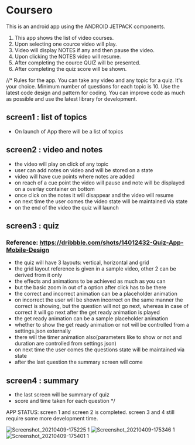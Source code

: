 # Coursero
This is an android app using the ANDROID JETPACK components.
1. This app shows the list of video courses. 
2. Upon selecting one cource video will play.
3. Video will display NOTES if any and then pause the video.
4. Upon clicking the NOTES video will resume.
5. After completing the cource QUIZ will be presented.
6. After completing the quiz score will be shown.


//* 
Rules for the app.
You can take any video and any topic for a quiz. It's your choice. Minimum number of questions for each topic is 10. Use the latest code design and pattern for coding. You can improve code as much as possible and use the latest library for development.

## screen1 : list of topics

- On launch of App there will be a list of topics

## screen2 : video and notes

- the video will play on click of any topic
- user can add notes on video and will be stored on a state
- video will have cue points where notes are added
- on reach of a cue point the video will pause and note will be displayed on a overlay container on bottom
- once click on the notes it will disappear and the video will resume
- on next time the user comes the video state will be maintained via state
- on the end of the video the quiz will launch

## screen3 : quiz

### Reference: https://dribbble.com/shots/14012432-Quiz-App-Mobile-Design

- the quiz will have 3 layouts: vertical, horizontal and grid
- the grid layout reference is given in a sample video, other 2 can be derived from it only
- the effects and animations to be achieved as much as you can
- but the basic zoom in out of a option after click has to be there
- the correct and incorrect animation can be a placeholder animation
- on incorrect the user will be shown incorrect on the same manner the correct is showing, but the question will not go next, whereas in case of correct it will go next after the get ready animation is played
- the get ready animation can be a sample placeholder animation
- whether to show the get ready animation or not will be controlled from a settings.json externally
- there will the timer animation also(parameters like to show or not and duration are controlled from settings json)
- on next time the user comes the questions state will be maintained via state
- after the last question the summary screen will come

## screen4 : summary
- the last screen will be summary of quiz
- score and time taken for each question
*/



APP STATUS: screen 1 and screen 2 is completed. screen 3 and 4 still require some more development time.

![Screenshot_20210409-175225 1](https://user-images.githubusercontent.com/31123825/114184878-b0622980-9962-11eb-9a69-e55b46184840.png)
![Screenshot_20210409-175346 1](https://user-images.githubusercontent.com/31123825/114184927-bce68200-9962-11eb-9810-1d28f1d3af4d.png)
![Screenshot_20210409-175401 1](https://user-images.githubusercontent.com/31123825/114184959-c7088080-9962-11eb-88d8-8eb7bead089e.png)

